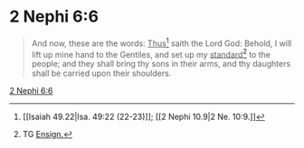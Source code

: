 # 2 Nephi 6:6

> And now, these are the words: <u>Thus</u>[^a] saith the Lord God: Behold, I will lift up mine hand to the Gentiles, and set up my <u>standard</u>[^b] to the people; and they shall bring thy sons in their arms, and thy daughters shall be carried upon their shoulders.

[2 Nephi 6:6](https://www.churchofjesuschrist.org/study/scriptures/bofm/2-ne/6?lang=eng&id=p6#p6)


[^a]: [[Isaiah 49.22|Isa. 49:22 (22-23)]]; [[2 Nephi 10.9|2 Ne. 10:9.]]
[^b]: TG [Ensign.](https://www.churchofjesuschrist.org/study/scriptures/tg/ensign?lang=eng)
